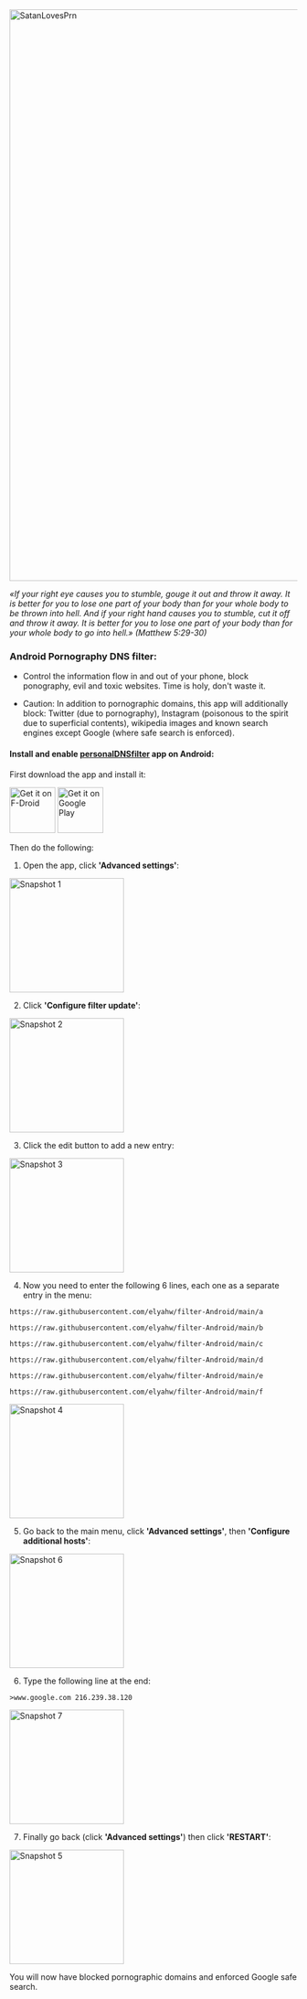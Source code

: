 <img src="snapshots/SatanLovesPrn.png" alt="SatanLovesPrn" width="1000" />

*«If your right eye causes you to stumble, gouge it out and throw it away. It is better for you to lose one part of your body than for your whole body to be thrown into hell. And if your right hand causes you to stumble, cut it off and throw it away. It is better for you to lose one part of your body than for your whole body to go into hell.» (Matthew 5:29-30)*

### Android Pornography DNS filter:
- Control the information flow in and out of your phone, block ponography, evil and toxic websites. Time is holy, don't waste it.

- Caution: In addition to pornographic domains, this app will additionally block: Twitter (due to pornography), Instagram (poisonous to the spirit due to superficial contents), wikipedia images and known search engines except Google (where safe search is enforced).

#### Install and enable [personalDNSfilter](https://github.com/IngoZenz/personaldnsfilter) app on Android:
First download the app and install it:

<a href="https://f-droid.org/packages/dnsfilter.android/" target="_blank">
<img src="https://f-droid.org/badge/get-it-on.png" alt="Get it on F-Droid" height="80"/></a>

<a href="https://play.google.com/store/apps/details?id=dnsfilter.android" target="_blank">
<img src="https://play.google.com/intl/en_us/badges/images/generic/en-play-badge.png" alt="Get it on Google Play" height="80"/></a>

Then do the following:

1. Open the app, click **'Advanced settings'**:

<img src="snapshots/001.png" alt="Snapshot 1" width="200" />

2. Click **'Configure filter update'**:

<img src="snapshots/002.png" alt="Snapshot 2" width="200" />

3. Click the edit button to add a new entry:

<img src="snapshots/003.png" alt="Snapshot 3" width="200" />

4. Now you need to enter the following 6 lines, each one as a separate entry in the menu:

```
https://raw.githubusercontent.com/elyahw/filter-Android/main/a

https://raw.githubusercontent.com/elyahw/filter-Android/main/b

https://raw.githubusercontent.com/elyahw/filter-Android/main/c

https://raw.githubusercontent.com/elyahw/filter-Android/main/d

https://raw.githubusercontent.com/elyahw/filter-Android/main/e

https://raw.githubusercontent.com/elyahw/filter-Android/main/f
```

<img src="snapshots/004.png" alt="Snapshot 4" width="200" />

5. Go back to the main menu, click **'Advanced settings'**, then **'Configure additional hosts'**:

<img src="snapshots/006.png" alt="Snapshot 6" width="200" />

6. Type the following line at the end:

`>www.google.com 216.239.38.120`

<img src="snapshots/007.png" alt="Snapshot 7" width="200" />

7. Finally go back (click **'Advanced settings'**) then click **'RESTART'**:

<img src="snapshots/005.png" alt="Snapshot 5" width="200" />

You will now have blocked pornographic domains and enforced Google safe search.
